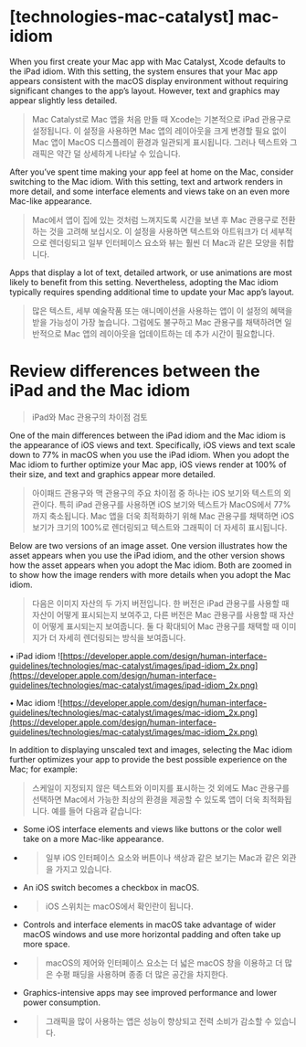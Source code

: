 # **[technologies-mac-catalyst] mac-idiom**

When you first create your Mac app with Mac Catalyst, Xcode defaults to the iPad idiom. With this setting, the system ensures that your Mac app appears consistent with the macOS display environment without requiring significant changes to the app’s layout. However, text and graphics may appear slightly less detailed.
> Mac Catalyst로 Mac 앱을 처음 만들 때 Xcode는 기본적으로 iPad 관용구로 설정됩니다. 이 설정을 사용하면 Mac 앱의 레이아웃을 크게 변경할 필요 없이 Mac 앱이 MacOS 디스플레이 환경과 일관되게 표시됩니다. 그러나 텍스트와 그래픽은 약간 덜 상세하게 나타날 수 있습니다.
>




After you’ve spent time making your app feel at home on the Mac, consider switching to the Mac idiom. With this setting, text and artwork renders in more detail, and some interface elements and views take on an even more Mac-like appearance.
> Mac에서 앱이 집에 있는 것처럼 느껴지도록 시간을 보낸 후 Mac 관용구로 전환하는 것을 고려해 보십시오. 이 설정을 사용하면 텍스트와 아트워크가 더 세부적으로 렌더링되고 일부 인터페이스 요소와 뷰는 훨씬 더 Mac과 같은 모양을 취합니다.
>




Apps that display a lot of text, detailed artwork, or use animations are most likely to benefit from this setting. Nevertheless, adopting the Mac idiom typically requires spending additional time to update your Mac app’s layout.
> 많은 텍스트, 세부 예술작품 또는 애니메이션을 사용하는 앱이 이 설정의 혜택을 받을 가능성이 가장 높습니다. 그럼에도 불구하고 Mac 관용구를 채택하려면 일반적으로 Mac 앱의 레이아웃을 업데이트하는 데 추가 시간이 필요합니다.
>




# **Review differences between the iPad and the Mac idiom**
> iPad와 Mac 관용구의 차이점 검토
>




One of the main differences between the iPad idiom and the Mac idiom is the appearance of iOS views and text. Specifically, iOS views and text scale down to 77% in macOS when you use the iPad idiom. When you adopt the Mac idiom to further optimize your Mac app, iOS views render at 100% of their size, and text and graphics appear more detailed.
> 아이패드 관용구와 맥 관용구의 주요 차이점 중 하나는 iOS 보기와 텍스트의 외관이다. 특히 iPad 관용구를 사용하면 iOS 보기와 텍스트가 MacOS에서 77%까지 축소됩니다. Mac 앱을 더욱 최적화하기 위해 Mac 관용구를 채택하면 iOS 보기가 크기의 100%로 렌더링되고 텍스트와 그래픽이 더 자세히 표시됩니다.
>




Below are two versions of an image asset. One version illustrates how the asset appears when you use the iPad idiom, and the other version shows how the asset appears when you adopt the Mac idiom. Both are zoomed in to show how the image renders with more details when you adopt the Mac idiom.
> 다음은 이미지 자산의 두 가지 버전입니다. 한 버전은 iPad 관용구를 사용할 때 자산이 어떻게 표시되는지 보여주고, 다른 버전은 Mac 관용구를 사용할 때 자산이 어떻게 표시되는지 보여줍니다. 둘 다 확대되어 Mac 관용구를 채택할 때 이미지가 더 자세히 렌더링되는 방식을 보여줍니다.
>




• iPad idiom
![https://developer.apple.com/design/human-interface-guidelines/technologies/mac-catalyst/images/ipad-idiom_2x.png](https://developer.apple.com/design/human-interface-guidelines/technologies/mac-catalyst/images/ipad-idiom_2x.png)

• Mac idiom
![https://developer.apple.com/design/human-interface-guidelines/technologies/mac-catalyst/images/mac-idiom_2x.png](https://developer.apple.com/design/human-interface-guidelines/technologies/mac-catalyst/images/mac-idiom_2x.png)

In addition to displaying unscaled text and images, selecting the Mac idiom further optimizes your app to provide the best possible experience on the Mac; for example:
> 스케일이 지정되지 않은 텍스트와 이미지를 표시하는 것 외에도 Mac 관용구를 선택하면 Mac에서 가능한 최상의 환경을 제공할 수 있도록 앱이 더욱 최적화됩니다. 예를 들어 다음과 같습니다:
>




- Some iOS interface elements and views like buttons or the color well take on a more Mac-like appearance.
- >  일부 iOS 인터페이스 요소와 버튼이나 색상과 같은 보기는 Mac과 같은 외관을 가지고 있습니다.

- An iOS switch becomes a checkbox in macOS.
- >  iOS 스위치는 macOS에서 확인란이 됩니다.

- Controls and interface elements in macOS take advantage of wider macOS windows and use more horizontal padding and often take up more space.
- >  macOS의 제어와 인터페이스 요소는 더 넓은 macOS 창을 이용하고 더 많은 수평 패딩을 사용하며 종종 더 많은 공간을 차지한다.

- Graphics-intensive apps may see improved performance and lower power consumption.
- >  그래픽을 많이 사용하는 앱은 성능이 향상되고 전력 소비가 감소할 수 있습니다.


